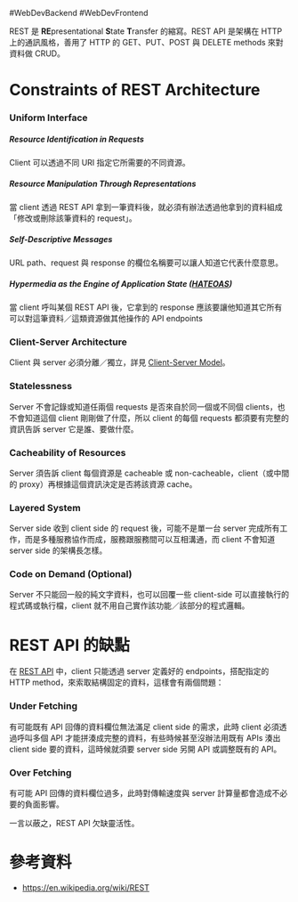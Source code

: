 #WebDevBackend #WebDevFrontend 

REST 是 **RE**presentational **S**tate **T**ransfer 的縮寫。REST API 是架構在 HTTP 上的通訊風格，善用了 HTTP 的 GET、PUT、POST 與 DELETE methods 來對資料做 CRUD。

# Constraints of REST Architecture

### Uniform Interface

##### Resource Identification in Requests

Client 可以透過不同 URI 指定它所需要的不同資源。

##### Resource Manipulation Through Representations

當 client 透過 REST API 拿到一筆資料後，就必須有辦法透過他拿到的資料組成「修改或刪除該筆資料的 request」。

##### Self-Descriptive Messages

URL path、request 與 response 的欄位名稱要可以讓人知道它代表什麼意思。

##### Hypermedia as the Engine of Application State ([HATEOAS](https://en.wikipedia.org/wiki/HATEOAS))

當 client 呼叫某個 REST API 後，它拿到的 response 應該要讓他知道其它所有可以對這筆資料／這類資源做其他操作的 API endpoints

### Client-Server Architecture

Client 與 server 必須分離／獨立，詳見 [Client-Server Model](</System Design/Client-Server Model.canvas>)。

### Statelessness

Server 不會記錄或知道任兩個 requests 是否來自於同一個或不同個 clients，也不會知道這個 client 剛剛做了什麼，所以 client 的每個 requests 都須要有完整的資訊告訴 server 它是誰、要做什麼。

### Cacheability of Resources

Server 須告訴 client 每個資源是 cacheable 或 non-cacheable，client（或中間的 proxy）再根據這個資訊決定是否將該資源 cache。

### Layered System

Server side 收到 client side 的 request 後，可能不是單一台 server 完成所有工作，而是多種服務協作而成，服務跟服務間可以互相溝通，而 client 不會知道 server side 的架構長怎樣。

### Code on Demand (Optional)

Server 不只能回一般的純文字資料，也可以回覆一些 client-side 可以直接執行的程式碼或執行檔，client 就不用自己實作該功能／該部分的程式邏輯。

# REST API 的缺點

在 [REST API](</Web Development/REST API.md>) 中，client 只能透過 server 定義好的 endpoints，搭配指定的 HTTP method，來索取結構固定的資料，這樣會有兩個問題：

### Under Fetching

有可能既有 API 回傳的資料欄位無法滿足 client side 的需求，此時 client 必須透過呼叫多個 API 才能拼湊成完整的資料，有些時候甚至沒辦法用既有 APIs 湊出 client side 要的資料，這時候就須要 server side 另開 API 或調整既有的 API。

### Over Fetching

有可能 API 回傳的資料欄位過多，此時對傳輸速度與 server 計算量都會造成不必要的負面影響。

一言以蔽之，REST API 欠缺靈活性。

# 參考資料

- <https://en.wikipedia.org/wiki/REST>